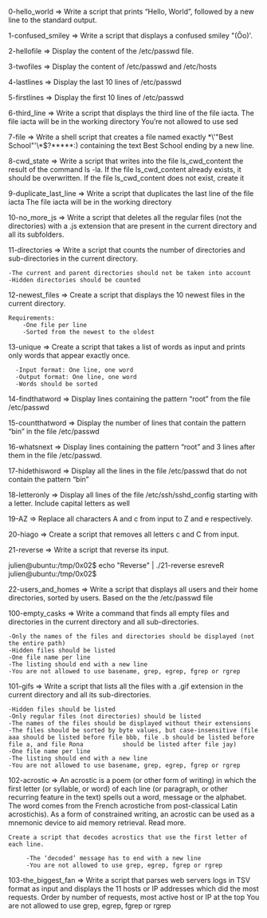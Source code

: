 0-hello_world => Write a script that prints “Hello, World”, followed by a new line to the standard output.

1-confused_smiley => Write a script that displays a confused smiley "(Ôo)'.

2-hellofile => Display the content of the /etc/passwd file.

3-twofiles => Display the content of /etc/passwd and /etc/hosts

4-lastlines => Display the last 10 lines of /etc/passwd

5-firstlines => Display the first 10 lines of /etc/passwd

6-third_line => Write a script that displays the third line of the file iacta. The file iacta will be in the working directory
    You’re not allowed to use sed
    
7-file => Write a shell script that creates a file named exactly \*\\'"Best School"\'\\*$\?\*\*\*\*\*:) containing the text Best School ending by a new line.

8-cwd_state => Write a script that writes into the file ls_cwd_content the result of the command ls -la. If the file ls_cwd_content already exists, it should be 
    overwritten. If the file ls_cwd_content does not exist, create it

9-duplicate_last_line => Write a script that duplicates the last line of the file iacta
    The file iacta will be in the working directory

10-no_more_js => Write a script that deletes all the regular files (not the directories) with a .js extension that are present in the current directory and all its 
    subfolders.
    
11-directories => Write a script that counts the number of directories and sub-directories in the current directory.
    
    -The current and parent directories should not be taken into account 
    -Hidden directories should be counted
    
12-newest_files => Create a script that displays the 10 newest files in the current directory.

    Requirements:
        -One file per line
        -Sorted from the newest to the oldest
        

13-unique => Create a script that takes a list of words as input and prints only words that appear exactly once.

      -Input format: One line, one word
      -Output format: One line, one word
      -Words should be sorted

14-findthatword => Display lines containing the pattern “root” from the file /etc/passwd

15-countthatword => Display the number of lines that contain the pattern “bin” in the file /etc/passwd

16-whatsnext => Display lines containing the pattern “root” and 3 lines after them in the file /etc/passwd.

17-hidethisword => Display all the lines in the file /etc/passwd that do not contain the pattern “bin”

18-letteronly => Display all lines of the file /etc/ssh/sshd_config starting with a letter. Include capital letters as well

19-AZ => Replace all characters A and c from input to Z and e respectively.

20-hiago => Create a script that removes all letters c and C from input.

21-reverse => Write a script that reverse its input.

  julien@ubuntu:/tmp/0x02$ echo "Reverse" | ./21-reverse 
  esreveR
  julien@ubuntu:/tmp/0x02$ 
  
22-users_and_homes => Write a script that displays all users and their home directories, sorted by users.
   Based on the the /etc/passwd file
  
100-empty_casks => Write a command that finds all empty files and directories in the current directory and all sub-directories.

    -Only the names of the files and directories should be displayed (not the entire path)
    -Hidden files should be listed
    -One file name per line
    -The listing should end with a new line
    -You are not allowed to use basename, grep, egrep, fgrep or rgrep
   
101-gifs => Write a script that lists all the files with a .gif extension in the current directory and all its sub-directories.

    -Hidden files should be listed
    -Only regular files (not directories) should be listed
    -The names of the files should be displayed without their extensions
    -The files should be sorted by byte values, but case-insensitive (file aaa should be listed before file bbb, file .b should be listed before file a, and file Rona           should be listed after file jay)
    -One file name per line
    -The listing should end with a new line
    -You are not allowed to use basename, grep, egrep, fgrep or rgrep
    
102-acrostic => An acrostic is a poem (or other form of writing) in which the first letter (or syllable, or word) of each line (or paragraph, or other recurring feature in the text) spells out a word, message or the alphabet. The word comes from the French acrostiche from post-classical Latin acrostichis). As a form of constrained writing, an acrostic can be used as a mnemonic device to aid memory retrieval. Read more.

    Create a script that decodes acrostics that use the first letter of each line.

         -The ‘decoded’ message has to end with a new line
         -You are not allowed to use grep, egrep, fgrep or rgrep
    
103-the_biggest_fan => Write a script that parses web servers logs in TSV format as input and displays the 11 hosts or IP addresses which did the most requests.
  Order by number of requests, most active host or IP at the top
You are not allowed to use grep, egrep, fgrep or rgrep
